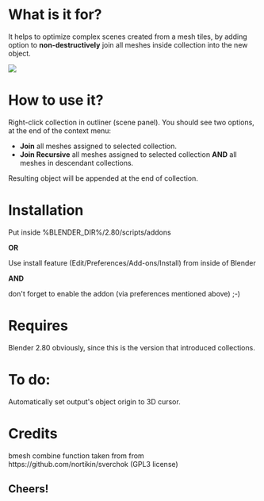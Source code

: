 <h1>What is it for?</h1>

<p>It helps to optimize complex scenes created from a mesh tiles, by adding option to <strong>non-destructively</strong> join all meshes inside collection into the new object.<p>

<img src="https://lonegamedev.com/wp-content/uploads/2019/09/join-collection.png" />

<h1>How to use it?</h1>

<p>Right-click collection in outliner (scene panel). You should see two options, at the end of the context menu:</p>
<ul>
  <li><strong>Join</strong> all meshes assigned to selected collection.</li>
  <li><strong>Join Recursive</strong> all meshes assigned to selected collection <strong>AND</strong> all meshes in descendant collections.</li>
</ul>

<p>Resulting object will be appended at the end of collection.</p>

<h1>Installation</h1>

<p>Put inside %BLENDER_DIR%/2.80/scripts/addons</p>

<strong>OR</strong>

<p>Use install feature (Edit/Preferences/Add-ons/Install) from inside of Blender</p>

<strong>AND</strong>

<p>don't forget to enable the addon (via preferences mentioned above) ;-)</p>

<h1>Requires</h1>
<p>Blender 2.80 obviously, since this is the version that introduced collections.</p>

<h1>To do:</h1>
<p>Automatically set output's object origin to 3D cursor.<p>

<h1>Credits</h1>
<p>bmesh combine function taken from from https://github.com/nortikin/sverchok (GPL3 license)<p>
  
<h2>Cheers!</h2>
